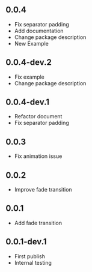 ## 0.0.4
* Fix separator padding
* Add documentation
* Change package description
* New Example

## 0.0.4-dev.2
* Fix example 
* Change package description

## 0.0.4-dev.1
* Refactor document
* Fix separator padding

## 0.0.3
* Fix animation issue

## 0.0.2

* Improve fade transition

## 0.0.1

* Add fade transition

## 0.0.1-dev.1

* First publish
* Internal testing